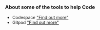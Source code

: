 ### About some of the tools to help Code 
- Codespace ["Find out more"](https://code.visualstudio.com/docs/remote/codespaces)
- Gitpod ["Find out more"](https://www.gitpod.io/)
